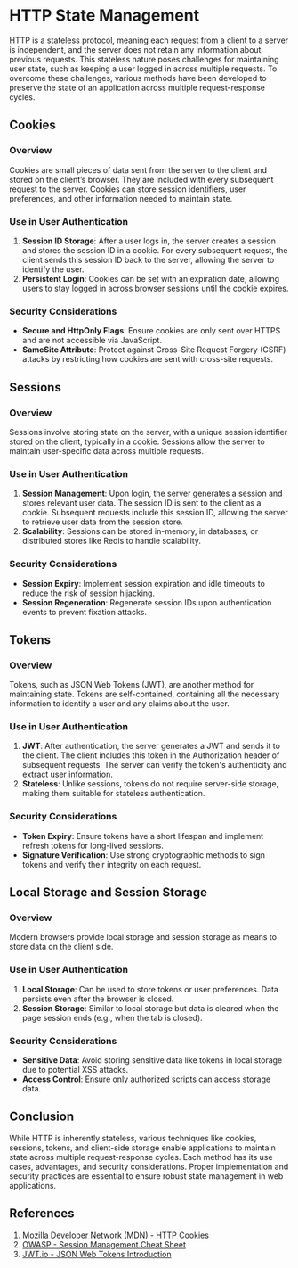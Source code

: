 # HTTP State Management

HTTP is a stateless protocol, meaning each request from a client to a server is independent, and the server does not retain any information about previous requests. This stateless nature poses challenges for maintaining user state, such as keeping a user logged in across multiple requests. To overcome these challenges, various methods have been developed to preserve the state of an application across multiple request-response cycles.

## Cookies

### Overview
Cookies are small pieces of data sent from the server to the client and stored on the client’s browser. They are included with every subsequent request to the server. Cookies can store session identifiers, user preferences, and other information needed to maintain state.

### Use in User Authentication
1. **Session ID Storage**: After a user logs in, the server creates a session and stores the session ID in a cookie. For every subsequent request, the client sends this session ID back to the server, allowing the server to identify the user.
2. **Persistent Login**: Cookies can be set with an expiration date, allowing users to stay logged in across browser sessions until the cookie expires.

### Security Considerations
- **Secure and HttpOnly Flags**: Ensure cookies are only sent over HTTPS and are not accessible via JavaScript.
- **SameSite Attribute**: Protect against Cross-Site Request Forgery (CSRF) attacks by restricting how cookies are sent with cross-site requests.

## Sessions

### Overview
Sessions involve storing state on the server, with a unique session identifier stored on the client, typically in a cookie. Sessions allow the server to maintain user-specific data across multiple requests.

### Use in User Authentication
1. **Session Management**: Upon login, the server generates a session and stores relevant user data. The session ID is sent to the client as a cookie. Subsequent requests include this session ID, allowing the server to retrieve user data from the session store.
2. **Scalability**: Sessions can be stored in-memory, in databases, or distributed stores like Redis to handle scalability.

### Security Considerations
- **Session Expiry**: Implement session expiration and idle timeouts to reduce the risk of session hijacking.
- **Session Regeneration**: Regenerate session IDs upon authentication events to prevent fixation attacks.

## Tokens

### Overview
Tokens, such as JSON Web Tokens (JWT), are another method for maintaining state. Tokens are self-contained, containing all the necessary information to identify a user and any claims about the user.

### Use in User Authentication
1. **JWT**: After authentication, the server generates a JWT and sends it to the client. The client includes this token in the Authorization header of subsequent requests. The server can verify the token's authenticity and extract user information.
2. **Stateless**: Unlike sessions, tokens do not require server-side storage, making them suitable for stateless authentication.

### Security Considerations
- **Token Expiry**: Ensure tokens have a short lifespan and implement refresh tokens for long-lived sessions.
- **Signature Verification**: Use strong cryptographic methods to sign tokens and verify their integrity on each request.

## Local Storage and Session Storage

### Overview
Modern browsers provide local storage and session storage as means to store data on the client side.

### Use in User Authentication
1. **Local Storage**: Can be used to store tokens or user preferences. Data persists even after the browser is closed.
2. **Session Storage**: Similar to local storage but data is cleared when the page session ends (e.g., when the tab is closed).

### Security Considerations
- **Sensitive Data**: Avoid storing sensitive data like tokens in local storage due to potential XSS attacks.
- **Access Control**: Ensure only authorized scripts can access storage data.

## Conclusion

While HTTP is inherently stateless, various techniques like cookies, sessions, tokens, and client-side storage enable applications to maintain state across multiple request-response cycles. Each method has its use cases, advantages, and security considerations. Proper implementation and security practices are essential to ensure robust state management in web applications.

## References

1. [Mozilla Developer Network (MDN) - HTTP Cookies](https://developer.mozilla.org/en-US/docs/Web/HTTP/Cookies)
2. [OWASP - Session Management Cheat Sheet](https://cheatsheetseries.owasp.org/cheatsheets/Session_Management_Cheat_Sheet.html)
3. [JWT.io - JSON Web Tokens Introduction](https://jwt.io/introduction/)